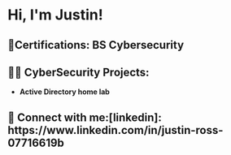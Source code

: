 <h1>Hi, I'm Justin! </h1>
<h2> 📜Certifications: BS Cybersecurity </h2>
<h2>👨‍💻 CyberSecurity Projects:</h2>

- <b>Active Directory home lab</b>
  


<h2> 🤳 Connect with me:[linkedin]: https://www.linkedin.com/in/justin-ross-07716619b </h2>



